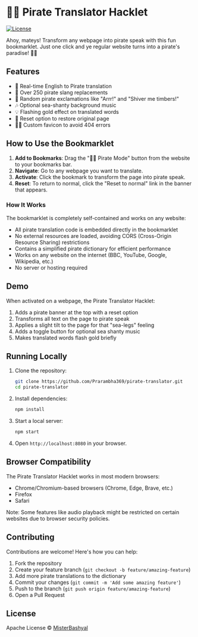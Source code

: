 # 🏴‍☠️ Pirate Translator Hacklet

[![License](https://img.shields.io/badge/license-Apache-blue.svg)](LICENSE)

Ahoy, mateys! Transform any webpage into pirate speak with this fun bookmarklet. Just one click and ye regular website turns into a pirate's paradise! 🏴‍☠️

## Features
- 🔁 Real-time English to Pirate translation
- 💬 Over 250 pirate slang replacements
- 🎉 Random pirate exclamations like "Arrr!" and "Shiver me timbers!"
- 🎶 Optional sea-shanty background music
- 💡 Flashing gold effect on translated words
- 🔄 Reset option to restore original page
- 🏴‍☠️ Custom favicon to avoid 404 errors

## How to Use the Bookmarklet
1. **Add to Bookmarks**: Drag the "🏴‍☠️ Pirate Mode" button from the website to your bookmarks bar.
2. **Navigate**: Go to any webpage you want to translate.
3. **Activate**: Click the bookmark to transform the page into pirate speak.
4. **Reset**: To return to normal, click the "Reset to normal" link in the banner that appears.

### How It Works
The bookmarklet is completely self-contained and works on any website:

- All pirate translation code is embedded directly in the bookmarklet
- No external resources are loaded, avoiding CORS (Cross-Origin Resource Sharing) restrictions
- Contains a simplified pirate dictionary for efficient performance
- Works on any website on the internet (BBC, YouTube, Google, Wikipedia, etc.)
- No server or hosting required

## Demo
When activated on a webpage, the Pirate Translator Hacklet:
1. Adds a pirate banner at the top with a reset option
2. Transforms all text on the page to pirate speak
3. Applies a slight tilt to the page for that "sea-legs" feeling
4. Adds a toggle button for optional sea shanty music
5. Makes translated words flash gold briefly

## Running Locally
1. Clone the repository:
   ```bash
   git clone https://github.com/Prarambha369/pirate-translator.git
   cd pirate-translator
   ```
2. Install dependencies:
   ```bash
   npm install
   ```
3. Start a local server:
   ```bash
   npm start
   ```
4. Open `http://localhost:8080` in your browser.


## Browser Compatibility
The Pirate Translator Hacklet works in most modern browsers:
- Chrome/Chromium-based browsers (Chrome, Edge, Brave, etc.)
- Firefox
- Safari

Note: Some features like audio playback might be restricted on certain websites due to browser security policies.

## Contributing
Contributions are welcome! Here's how you can help:
1. Fork the repository
2. Create your feature branch (`git checkout -b feature/amazing-feature`)
3. Add more pirate translations to the dictionary
4. Commit your changes (`git commit -m 'Add some amazing feature'`)
5. Push to the branch (`git push origin feature/amazing-feature`)
6. Open a Pull Request

## License
Apache License © [MisterBashyal](https://github.com/Prarambha369)
